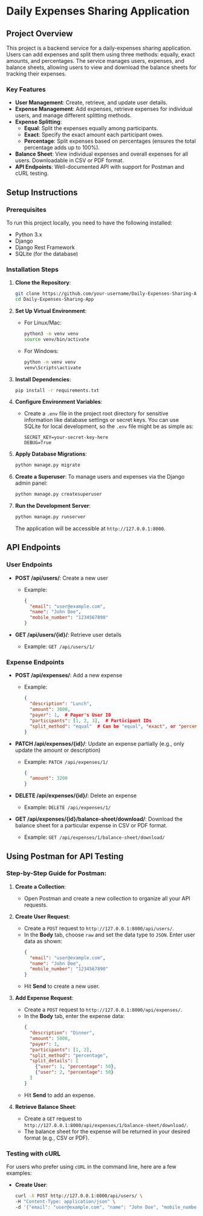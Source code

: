# Daily Expenses Sharing Application

## Project Overview
This project is a backend service for a daily-expenses sharing application. Users can add expenses and split them using three methods: equally, exact amounts, and percentages. The service manages users, expenses, and balance sheets, allowing users to view and download the balance sheets for tracking their expenses.

### Key Features
- **User Management**: Create, retrieve, and update user details.
- **Expense Management**: Add expenses, retrieve expenses for individual users, and manage different splitting methods.
- **Expense Splitting**:
  - **Equal**: Split the expenses equally among participants.
  - **Exact**: Specify the exact amount each participant owes.
  - **Percentage**: Split expenses based on percentages (ensures the total percentage adds up to 100%).
- **Balance Sheet**: View individual expenses and overall expenses for all users. Downloadable in CSV or PDF format.
- **API Endpoints**: Well-documented API with support for Postman and cURL testing.

## Setup Instructions

### Prerequisites
To run this project locally, you need to have the following installed:
- Python 3.x
- Django
- Django Rest Framework
- SQLite (for the database)

### Installation Steps

1. **Clone the Repository**:
    ```bash
    git clone https://github.com/your-username/Daily-Expenses-Sharing-App.git
    cd Daily-Expenses-Sharing-App
    ```

2. **Set Up Virtual Environment**:
    - For Linux/Mac:
      ```bash
      python3 -m venv venv
      source venv/bin/activate
      ```
    - For Windows:
      ```bash
      python -m venv venv
      venv\Scripts\activate
      ```

3. **Install Dependencies**:
    ```bash
    pip install -r requirements.txt
    ```

4. **Configure Environment Variables**:
   - Create a `.env` file in the project root directory for sensitive information like database settings or secret keys. You can use SQLite for local development, so the `.env` file might be as simple as:
     ```
     SECRET_KEY=your-secret-key-here
     DEBUG=True
     ```

5. **Apply Database Migrations**:
    ```bash
    python manage.py migrate
    ```

6. **Create a Superuser**:
    To manage users and expenses via the Django admin panel:
    ```bash
    python manage.py createsuperuser
    ```

7. **Run the Development Server**:
    ```bash
    python manage.py runserver
    ```
   The application will be accessible at `http://127.0.0.1:8000`.

## API Endpoints

### User Endpoints
- **POST /api/users/**: Create a new user
  - Example:
    ```json
    {
      "email": "user@example.com",
      "name": "John Doe",
      "mobile_number": "1234567890"
    }
    ```

- **GET /api/users/{id}/**: Retrieve user details
  - Example: `GET /api/users/1/`

### Expense Endpoints
- **POST /api/expenses/**: Add a new expense
  - Example:
    ```json
    {
      "description": "Lunch",
      "amount": 3000,
      "payer": 1,  # Payer's User ID
      "participants": [1, 2, 3],  # Participant IDs
      "split_method": "equal"  # Can be "equal", "exact", or "percentage"
    }
    ```

- **PATCH /api/expenses/{id}/**: Update an expense partially (e.g., only update the amount or description)
  - Example: `PATCH /api/expenses/1/`
    ```json
    {
      "amount": 3200
    }
    ```

- **DELETE /api/expenses/{id}/**: Delete an expense
  - Example: `DELETE /api/expenses/1/`

- **GET /api/expenses/{id}/balance-sheet/download/**: Download the balance sheet for a particular expense in CSV or PDF format.
  - Example: `GET /api/expenses/1/balance-sheet/download/`

## Using Postman for API Testing

### Step-by-Step Guide for Postman:

1. **Create a Collection**:
   - Open Postman and create a new collection to organize all your API requests.

2. **Create User Request**:
   - Create a `POST` request to `http://127.0.0.1:8000/api/users/`.
   - In the **Body** tab, choose `raw` and set the data type to `JSON`. Enter user data as shown:
     ```json
     {
       "email": "user@example.com",
       "name": "John Doe",
       "mobile_number": "1234567890"
     }
     ```
   - Hit **Send** to create a new user.

3. **Add Expense Request**:
   - Create a `POST` request to `http://127.0.0.1:8000/api/expenses/`.
   - In the **Body** tab, enter the expense data:
     ```json
     {
       "description": "Dinner",
       "amount": 5000,
       "payer": 1,
       "participants": [1, 2],
       "split_method": "percentage",
       "split_details": [
         {"user": 1, "percentage": 50},
         {"user": 2, "percentage": 50}
       ]
     }
     ```
   - Hit **Send** to add an expense.

4. **Retrieve Balance Sheet**:
   - Create a `GET` request to `http://127.0.0.1:8000/api/expenses/1/balance-sheet/download/`.
   - The balance sheet for the expense will be returned in your desired format (e.g., CSV or PDF).

### Testing with cURL

For users who prefer using `cURL` in the command line, here are a few examples:

- **Create User**:
  ```bash
  curl -X POST http://127.0.0.1:8000/api/users/ \
  -H "Content-Type: application/json" \
  -d '{"email": "user@example.com", "name": "John Doe", "mobile_number": "1234567890"}'
